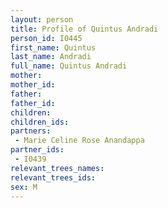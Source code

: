 ```yaml
---
layout: person
title: Profile of Quintus Andradi
person_id: I0445
first_name: Quintus
last_name: Andradi
full_name: Quintus Andradi
mother: 
mother_id: 
father: 
father_id: 
children:
children_ids:
partners:
 - Marie Celine Rose Anandappa
partner_ids:
 - I0439
relevant_trees_names:
relevant_trees_ids:
sex: M
---
```


